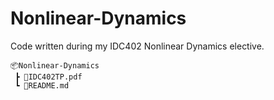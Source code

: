 # Nonlinear-Dynamics
Code written during my IDC402 Nonlinear Dynamics elective.
```
📦Nonlinear-Dynamics
 ┣ 📜IDC402TP.pdf
 ┗ 📜README.md
```
